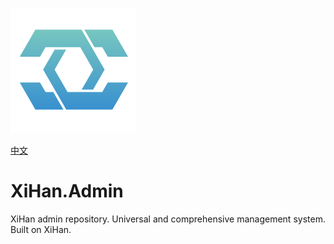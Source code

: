 ![LOGO](./assets/LOGO.png)

[中文](README_cn.md)

# XiHan.Admin

XiHan admin repository. Universal and comprehensive management system. Built on XiHan.
